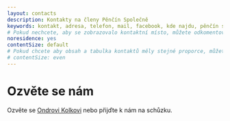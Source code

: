 ```yaml
---
layout: contacts
description: Kontakty na členy Pěnčín Společně
keywords: kontakt, adresa, telefon, mail, facebook, kde najdu, pěnčín společně
# Pokud nechcete, aby se zobrazovalo kontaktní místo, můžete odkomentovat následující řádek:
noresidence: yes
contentSize: default
# Pokud chcete aby obsah a tabulka kontaktů měly stejné proporce, můžete použít:
# contentSize: even
---
```


<div class="o-section-header o-section-header--indented">
  <h1 class="t-h2-alt">Ozvěte se nám</h1>
</div>

Ozvěte se [Ondrovi Kolkovi](/lide/ondrej-kolek/) nebo přijďte k nám na schůzku.

